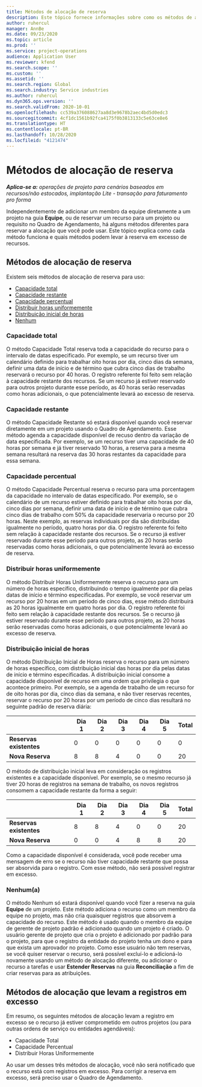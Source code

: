 ```yaml
---
title: Métodos de alocação de reserva
description: Este tópico fornece informações sobre como os métodos de alocação de reserva funcionam no Project Operations.
author: ruhercul
manager: AnnBe
ms.date: 09/23/2020
ms.topic: article
ms.prod: ''
ms.service: project-operations
audience: Application User
ms.reviewer: kfend
ms.search.scope: ''
ms.custom: ''
ms.assetid: ''
ms.search.region: Global
ms.search.industry: Service industries
ms.author: ruhercul
ms.dyn365.ops.version: ''
ms.search.validFrom: 2020-10-01
ms.openlocfilehash: cc539a376088627aa8d3e9678b2aec4bd5d0edc3
ms.sourcegitcommit: 4cf1dc1561b92fca4175f0b3813133c5e63ce8e6
ms.translationtype: HT
ms.contentlocale: pt-BR
ms.lasthandoff: 10/28/2020
ms.locfileid: "4121474"
---
```

# <a name="booking-allocation-methods"></a>Métodos de alocação de reserva

_**Aplica-se a:** operações de projeto para cenários baseados em recursos/não estocados, implantação Lite - transação para faturamento pro forma_

Independentemente de adicionar um membro da equipe diretamente a um projeto na guia **Equipe**, ou de reservar um recurso para um projeto ou requisito no Quadro de Agendamento, há alguns métodos diferentes para reservar a alocação que você pode usar. Este tópico explica como cada método funciona e quais métodos podem levar à reserva em excesso de recursos.

## <a name="booking-allocation-methods"></a>Métodos de alocação de reserva

Existem seis métodos de alocação de reserva para uso:

- [Capacidade total](#full)
- [Capacidade restante](#remaining)
- [Capacidade percentual](#percentage)
- [Distribuir horas uniformemente](#evenly)
- [Distribuição inicial de horas](#front)
- [Nenhum](#none)

### <a name="full-capacity"></a><a name="full"></a>Capacidade total 
O método Capacidade Total reserva toda a capacidade do recurso para o intervalo de datas especificado. Por exemplo, se um recurso tiver um calendário definido para trabalhar oito horas por dia, cinco dias da semana, definir uma data de início e de término que cubra cinco dias de trabalho reservará o recurso por 40 horas. O registro referente foi feito sem relação à capacidade restante dos recursos. Se um recurso já estiver reservado para outros projeto durante esse período, as 40 horas serão reservadas como horas adicionais, o que potencialmente levará ao excesso de reserva.

### <a name="remaining-capacity"></a><a name="remaining"></a>Capacidade restante
O método Capacidade Restante só estará disponível quando você reservar diretamente em um projeto usando o Quadro de Agendamento. Esse método agenda a capacidade disponível de recuso dentro da variação de data especificada. Por exemplo, se um recurso tiver uma capacidade de 40 horas por semana e já tiver reservado 10 horas, a reserva para a mesma semana resultará na reserva das 30 horas restantes da capacidade para essa semana.

### <a name="percentage-capacity"></a><a name="percentage"></a>Capacidade percentual
O método Capacidade Percentual reserva o recurso para uma porcentagem da capacidade no intervalo de datas especificado. Por exemplo, se o calendário de um recurso estiver definido para trabalhar oito horas por dia, cinco dias por semana, definir uma data de início e de término que cubra cinco dias de trabalho com 50% da capacidade reservaria o recurso por 20 horas. Neste exemplo, as reservas individuais por dia são distribuídas igualmente no período, quatro horas por dia. O registro referente foi feito sem relação à capacidade restante dos recursos. Se o recurso já estiver reservado durante esse período para outros projeto, as 20 horas serão reservadas como horas adicionais, o que potencialmente levará ao excesso de reserva.

### <a name="evenly-distribute-hours"></a><a name="evenly"></a>Distribuir horas uniformemente
O método Distribuir Horas Uniformemente reserva o recurso para um número de horas específico, distribuindo o tempo igualmente por dia pelas datas de início e término especificadas. Por exemplo, se você reservar um recurso por 20 horas em um período de cinco dias, esse método distribuirá as 20 horas igualmente em quatro horas por dia. O registro referente foi feito sem relação à capacidade restante dos recursos. Se o recurso já estiver reservado durante esse período para outros projeto, as 20 horas serão reservadas como horas adicionais, o que potencialmente levará ao excesso de reserva.

### <a name="front-load-hours"></a><a name="front"></a>Distribuição inicial de horas
O método Distribuição Inicial de Horas reserva o recurso para um número de horas específico, com distribuição inicial das horas por dia pelas datas de início e término especificadas. A distribuição inicial consome a capacidade disponível de recurso em uma ordem que privilegia o que acontece primeiro. Por exemplo, se a agenda de trabalho de um recurso for de oito horas por dia, cinco dias da semana, e não tiver reservas recentes, reservar o recurso por 20 horas por um período de cinco dias resultará no seguinte padrão de reserva diária: 

|                           |    Dia 1    |    Dia 2    |    Dia 3    |    Dia 4    |    Dia 5    |    Total    |
|---------------------------|-------------|-------------|-------------|-------------|-------------|-------------|
|    **Reservas existentes**    |    0        |    0        |    0        |    0        |    0        |    0        |
|    **Nova Reserva**          |    8        |    8        |    4        |    0        |    0        |    20       |

O método de distribuição inicial leva em consideração os registros existentes e a capacidade disponível. Por exemplo, se o mesmo recurso já tiver 20 horas de registros na semana de trabalho, os novos registros consomem a capacidade restante da forma a seguir:

|                     | Dia 1 | Dia 2 | Dia 3 | Dia 4 | Dia 5 | Total |
|---------------------|-------|-------|-------|-------|-------|-------|
| **Reservas existentes** | 8     | 8     | 4     | 0     | 0     | 20    |
| **Nova Reserva**       | 0     | 0     | 4     | 8     | 8     | 20    |

Como a capacidade disponível é considerada, você pode receber uma mensagem de erro se o recurso não tiver capacidade restante que possa ser absorvida para o registro. Com esse método, não será possível registrar em excesso.

### <a name="none"></a><a name="none"></a>Nenhum(a)
O método Nenhum só estará disponível quando você fizer a reserva na guia **Equipe** de um projeto. Este método adiciona o recurso como um membro da equipe no projeto, mas não cria quaisquer registros que absorvem a capacidade do recurso. Este método é usado quando o membro da equipe de gerente de projeto padrão é adicionado quando um projeto é criado. O usuário gerente de projeto que cria o projeto é adicionado por padrão para o projeto, para que o registro da entidade do projeto tenha um dono e para que exista um aprovador no projeto. Como esse usuário não tem reservas, se você quiser reservar o recurso, será possível excluí-lo e adicioná-lo novamente usando um método de alocação diferente, ou adicionar o recurso a tarefas e usar **Estender Reservas** na guia **Reconciliação** a fim de criar reservas para as atribuições.

## <a name="allocation-methods-that-lead-to-overbooking"></a>Métodos de alocação que levam a registros em excesso
Em resumo, os seguintes métodos de alocação levam a registro em excesso se o recurso já estiver comprometido em outros projetos (ou para outras ordens de serviço ou entidades agendáveis):

- Capacidade Total
- Capacidade Percentual
- Distribuir Horas Uniformemente

Ao usar um desses três métodos de alocação, você não será notificado que o recurso está com registros em excesso. Para corrigir a reserva em excesso, será preciso usar o Quadro de Agendamento.
